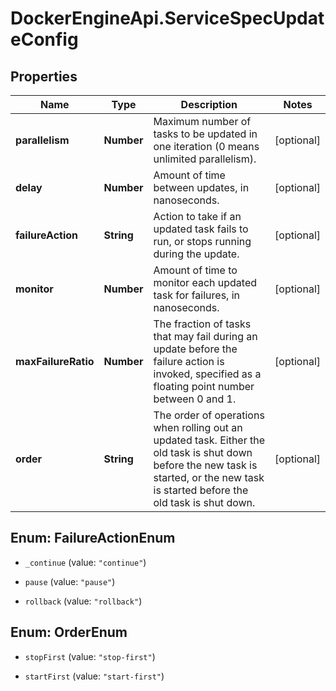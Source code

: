 # DockerEngineApi.ServiceSpecUpdateConfig

## Properties
Name | Type | Description | Notes
------------ | ------------- | ------------- | -------------
**parallelism** | **Number** | Maximum number of tasks to be updated in one iteration (0 means unlimited parallelism).  | [optional] 
**delay** | **Number** | Amount of time between updates, in nanoseconds. | [optional] 
**failureAction** | **String** | Action to take if an updated task fails to run, or stops running during the update.  | [optional] 
**monitor** | **Number** | Amount of time to monitor each updated task for failures, in nanoseconds.  | [optional] 
**maxFailureRatio** | **Number** | The fraction of tasks that may fail during an update before the failure action is invoked, specified as a floating point number between 0 and 1.  | [optional] 
**order** | **String** | The order of operations when rolling out an updated task. Either the old task is shut down before the new task is started, or the new task is started before the old task is shut down.  | [optional] 


<a name="FailureActionEnum"></a>
## Enum: FailureActionEnum


* `_continue` (value: `"continue"`)

* `pause` (value: `"pause"`)

* `rollback` (value: `"rollback"`)




<a name="OrderEnum"></a>
## Enum: OrderEnum


* `stopFirst` (value: `"stop-first"`)

* `startFirst` (value: `"start-first"`)




